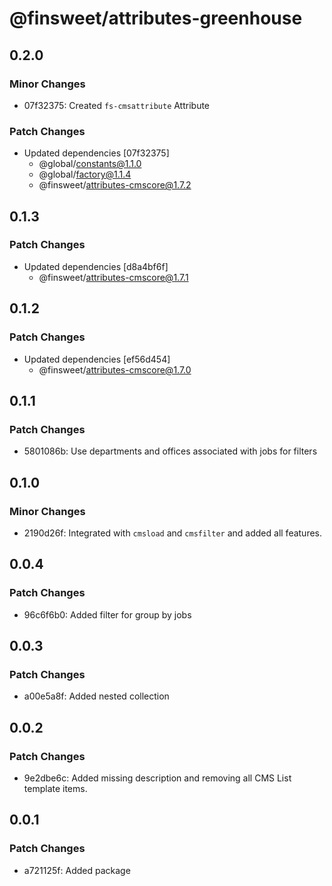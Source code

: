# @finsweet/attributes-greenhouse

## 0.2.0

### Minor Changes

- 07f32375: Created `fs-cmsattribute` Attribute

### Patch Changes

- Updated dependencies [07f32375]
  - @global/constants@1.1.0
  - @global/factory@1.1.4
  - @finsweet/attributes-cmscore@1.7.2

## 0.1.3

### Patch Changes

- Updated dependencies [d8a4bf6f]
  - @finsweet/attributes-cmscore@1.7.1

## 0.1.2

### Patch Changes

- Updated dependencies [ef56d454]
  - @finsweet/attributes-cmscore@1.7.0

## 0.1.1

### Patch Changes

- 5801086b: Use departments and offices associated with jobs for filters

## 0.1.0

### Minor Changes

- 2190d26f: Integrated with `cmsload` and `cmsfilter` and added all features.

## 0.0.4

### Patch Changes

- 96c6f6b0: Added filter for group by jobs

## 0.0.3

### Patch Changes

- a00e5a8f: Added nested collection

## 0.0.2

### Patch Changes

- 9e2dbe6c: Added missing description and removing all CMS List template items.

## 0.0.1

### Patch Changes

- a721125f: Added package
